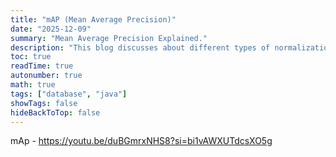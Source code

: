 ```yaml
---
title: "mAP (Mean Average Precision)"
date: "2025-12-09"
summary: "Mean Average Precision Explained."
description: "This blog discusses about different types of normalization used in deep learning."
toc: true
readTime: true
autonumber: true
math: true
tags: ["database", "java"]
showTags: false
hideBackToTop: false
---
```


mAp - https://youtu.be/duBGmrxNHS8?si=bi1vAWXUTdcsXO5g